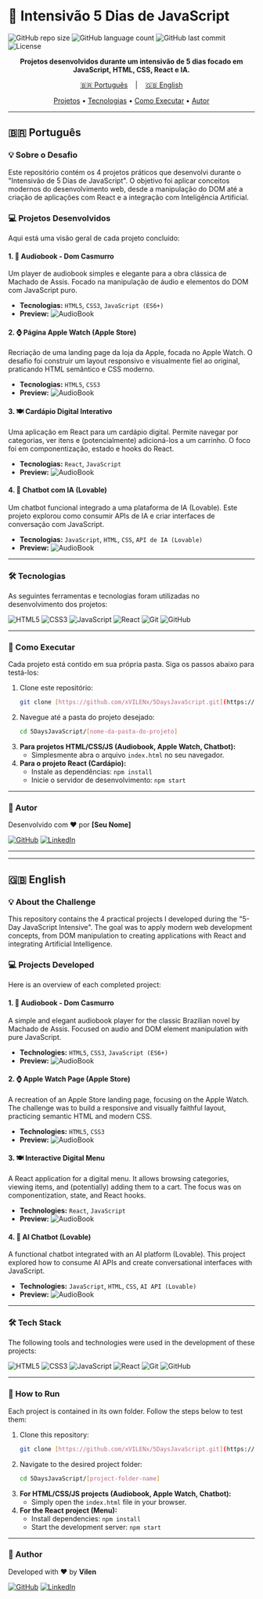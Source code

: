 # 🚀 Intensivão 5 Dias de JavaScript

![GitHub repo size](https://img.shields.io/github/repo-size/xVILENx/5DaysJavaScript?style=for-the-badge)
![GitHub language count](https://img.shields.io/github/languages/count/xVILENx/5DaysJavaScript?style=for-the-badge)
![GitHub last commit](https://img.shields.io/github/last-commit/xVILENx/5DaysJavaScript?style=for-the-badge)
![License](https://img.shields.io/badge/license-MIT-blue?style=for-the-badge)

<p align="center">
  <strong>Projetos desenvolvidos durante um intensivão de 5 dias focado em JavaScript, HTML, CSS, React e IA.</strong>
</p>

<p align="center">
  <a href="#-português">🇧🇷 Português</a>
  &nbsp;&nbsp;&nbsp;|&nbsp;&nbsp;&nbsp;
  <a href="#-english">🇬🇧 English</a>
</p>

<p align="center">
  <a href="#-projetos-desenvolvidos">Projetos</a> •
  <a href="#-tecnologias">Tecnologias</a> •
  <a href="#-como-executar">Como Executar</a> •
  <a href="#-autor">Autor</a>
</p>

---

## 🇧🇷 Português

### 💡 Sobre o Desafio

Este repositório contém os 4 projetos práticos que desenvolvi durante o "Intensivão de 5 Dias de JavaScript". O objetivo foi aplicar conceitos modernos do desenvolvimento web, desde a manipulação do DOM até a criação de aplicações com React e a integração com Inteligência Artificial.

### 💻 Projetos Desenvolvidos

Aqui está uma visão geral de cada projeto concluído:

#### 1. 📖 Audiobook - Dom Casmurro
Um player de audiobook simples e elegante para a obra clássica de Machado de Assis. Focado na manipulação de áudio e elementos do DOM com JavaScript puro.

* **Tecnologias:** `HTML5`, `CSS3`, `JavaScript (ES6+)`
* **Preview:**
    ![AudioBook](/Images/Proj1.jpeg)

#### 2. ⌚ Página Apple Watch (Apple Store)
Recriação de uma landing page da loja da Apple, focada no Apple Watch. O desafio foi construir um layout responsivo e visualmente fiel ao original, praticando HTML semântico e CSS moderno.

* **Tecnologias:** `HTML5`, `CSS3`
* **Preview:**
    ![AudioBook](/Images/Proj2.jpeg)

#### 3. 🍽️ Cardápio Digital Interativo
Uma aplicação em React para um cardápio digital. Permite navegar por categorias, ver itens e (potencialmente) adicioná-los a um carrinho. O foco foi em componentização, estado e hooks do React.

* **Tecnologias:** `React`, `JavaScript`
* **Preview:**
    ![AudioBook](/Images/Proj3.jpeg)

#### 4. 🤖 Chatbot com IA (Lovable)
Um chatbot funcional integrado a uma plataforma de IA (Lovable). Este projeto explorou como consumir APIs de IA e criar interfaces de conversação com JavaScript.

* **Tecnologias:** `JavaScript`, `HTML`, `CSS`, `API de IA (Lovable)`
* **Preview:**
    ![AudioBook](/Images/Proj4.jpeg)

---

### 🛠️ Tecnologias

As seguintes ferramentas e tecnologias foram utilizadas no desenvolvimento dos projetos:

![HTML5](https://img.shields.io/badge/HTML5-E34F26?style=for-the-badge&logo=html5&logoColor=white)
![CSS3](https://img.shields.io/badge/CSS3-1572B6?style=for-the-badge&logo=css3&logoColor=white)
![JavaScript](https://img.shields.io/badge/JavaScript-F7DF1E?style=for-the-badge&logo=javascript&logoColor=black)
![React](https://img.shields.io/badge/React-20232A?style=for-the-badge&logo=react&logoColor=61DAFB)
![Git](https://img.shields.io/badge/GIT-E44C30?style=for-the-badge&logo=git&logoColor=white)
![GitHub](https://img.shields.io/badge/GitHub-100000?style=for-the-badge&logo=github&logoColor=white)

---

### 🚀 Como Executar

Cada projeto está contido em sua própria pasta. Siga os passos abaixo para testá-los:

1.  Clone este repositório:
    ```bash
    git clone [https://github.com/xVILENx/5DaysJavaScript.git](https://github.com/xVILENx/5DaysJavaScript.git)
    ```
2.  Navegue até a pasta do projeto desejado:
    ```bash
    cd 5DaysJavaScript/[nome-da-pasta-do-projeto]
    ```
3.  **Para projetos HTML/CSS/JS (Audiobook, Apple Watch, Chatbot):**
    * Simplesmente abra o arquivo `index.html` no seu navegador.
4.  **Para o projeto React (Cardápio):**
    * Instale as dependências: `npm install`
    * Inicie o servidor de desenvolvimento: `npm start`

---

### 👤 Autor

Desenvolvido com ❤️ por **[Seu Nome]**

[![GitHub](https://img.shields.io/badge/GitHub-100000?style=for-the-badge&logo=github&logoColor=white)](https://github.com/xVILENx)
[![LinkedIn](https://img.shields.io/badge/LinkedIn-0077B5?style=for-the-badge&logo=linkedin&logoColor=white)]([LINK-PARA-SEU-LINKEDIN])

---
---

## 🇬🇧 English

### 💡 About the Challenge

This repository contains the 4 practical projects I developed during the "5-Day JavaScript Intensive". The goal was to apply modern web development concepts, from DOM manipulation to creating applications with React and integrating Artificial Intelligence.

### 💻 Projects Developed

Here is an overview of each completed project:

#### 1. 📖 Audiobook - Dom Casmurro
A simple and elegant audiobook player for the classic Brazilian novel by Machado de Assis. Focused on audio and DOM element manipulation with pure JavaScript.

* **Technologies:** `HTML5`, `CSS3`, `JavaScript (ES6+)`
* **Preview:**
    ![AudioBook](/Images/Proj1.jpeg)

#### 2. ⌚ Apple Watch Page (Apple Store)
A recreation of an Apple Store landing page, focusing on the Apple Watch. The challenge was to build a responsive and visually faithful layout, practicing semantic HTML and modern CSS.

* **Technologies:** `HTML5`, `CSS3`
* **Preview:**
    ![AudioBook](/Images/Proj2.jpeg)

#### 3. 🍽️ Interactive Digital Menu
A React application for a digital menu. It allows browsing categories, viewing items, and (potentially) adding them to a cart. The focus was on componentization, state, and React hooks.

* **Technologies:** `React`, `JavaScript`
* **Preview:**
    ![AudioBook](/Images/Proj3.jpeg)

#### 4. 🤖 AI Chatbot (Lovable)
A functional chatbot integrated with an AI platform (Lovable). This project explored how to consume AI APIs and create conversational interfaces with JavaScript.

* **Technologies:** `JavaScript`, `HTML`, `CSS`, `AI API (Lovable)`
* **Preview:**
    ![AudioBook](/Images/Proj4.jpeg)

---

### 🛠️ Tech Stack

The following tools and technologies were used in the development of these projects:

![HTML5](https://img.shields.io/badge/HTML5-E34F26?style=for-the-badge&logo=html5&logoColor=white)
![CSS3](https://img.shields.io/badge/CSS3-1572B6?style=for-the-badge&logo=css3&logoColor=white)
![JavaScript](https://img.shields.io/badge/JavaScript-F7DF1E?style=for-the-badge&logo=javascript&logoColor=black)
![React](https://img.shields.io/badge/React-20232A?style=for-the-badge&logo=react&logoColor=61DAFB)
![Git](https://img.shields.io/badge/GIT-E44C30?style=for-the-badge&logo=git&logoColor=white)
![GitHub](https://img.shields.io/badge/GitHub-100000?style=for-the-badge&logo=github&logoColor=white)

---

### 🚀 How to Run

Each project is contained in its own folder. Follow the steps below to test them:

1.  Clone this repository:
    ```bash
    git clone [https://github.com/xVILENx/5DaysJavaScript.git](https://github.com/xVILENx/5DaysJavaScript.git)
    ```
2.  Navigate to the desired project folder:
    ```bash
    cd 5DaysJavaScript/[project-folder-name]
    ```
3.  **For HTML/CSS/JS projects (Audiobook, Apple Watch, Chatbot):**
    * Simply open the `index.html` file in your browser.
4.  **For the React project (Menu):**
    * Install dependencies: `npm install`
    * Start the development server: `npm start`

---

### 👤 Author

Developed with ❤️ by **Vilen**

[![GitHub](https://img.shields.io/badge/GitHub-100000?style=for-the-badge&logo=github&logoColor=white)](https://github.com/xVILENx)
[![LinkedIn](https://img.shields.io/badge/LinkedIn-0077B5?style=for-the-badge&logo=linkedin&logoColor=white)](https://www.linkedin.com/in/vilen-ouchi-takiuti-b1968a358/)
